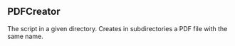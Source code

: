 ## PDFCreator

The script in a given directory. Creates in subdirectories a PDF file with the same name.